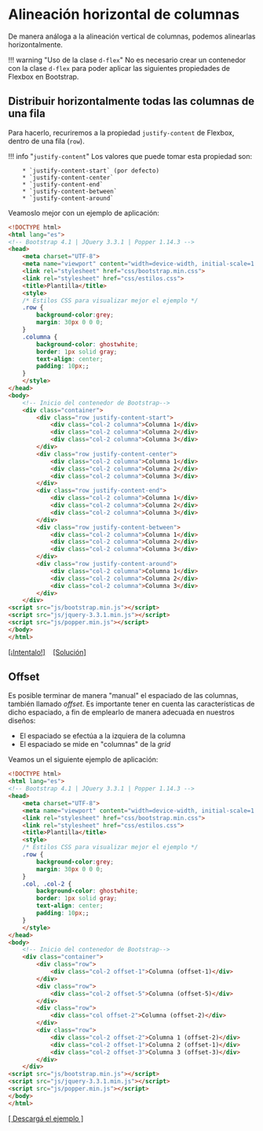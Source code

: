 # Alineación horizontal de columnas
De manera análoga a la alineación vertical de columnas, podemos alinearlas horizontalmente. 

!!! warning "Uso de la clase `d-flex`"
		No es necesario crear un contenedor con la clase `d-flex` para poder aplicar las siguientes propiedades de Flexbox en Bootstrap. 

## Distribuir horizontalmente todas las columnas de una fila
Para hacerlo, recuriremos a la propiedad `justify-content` de Flexbox, dentro de una fila (`row`).

!!! info "`justify-content`"
        Los valores que puede tomar esta propiedad son: 

        * `justify-content-start` (por defecto)
        * `justify-content-center` 
        * `justify-content-end`
        * `justify-content-between`
        * `justify-content-around`

Veamoslo mejor con un ejemplo de aplicación: 

```html
<!DOCTYPE html>
<html lang="es">
<!-- Bootstrap 4.1 | JQuery 3.3.1 | Popper 1.14.3 -->
<head>
	<meta charset="UTF-8">
	<meta name="viewport" content="width=device-width, initial-scale=1.0">
	<link rel="stylesheet" href="css/bootstrap.min.css">
	<link rel="stylesheet" href="css/estilos.css">
	<title>Plantilla</title>
	<style>
	/* Estilos CSS para visualizar mejor el ejemplo */
	.row {
		background-color:grey;
		margin: 30px 0 0 0;
	}
	.columna {
		background-color: ghostwhite;
		border: 1px solid gray;
		text-align: center;
		padding: 10px;;
	}
	</style>
</head>
<body>
	<!-- Inicio del contenedor de Bootstrap-->
	<div class="container">
		<div class="row justify-content-start">
			<div class="col-2 columna">Columna 1</div>
			<div class="col-2 columna">Columna 2</div>
			<div class="col-2 columna">Columna 3</div>
		</div>
		<div class="row justify-content-center">
			<div class="col-2 columna">Columna 1</div>
			<div class="col-2 columna">Columna 2</div>
			<div class="col-2 columna">Columna 3</div>
		</div>
		<div class="row justify-content-end">
			<div class="col-2 columna">Columna 1</div>
			<div class="col-2 columna">Columna 2</div>
			<div class="col-2 columna">Columna 3</div>
		</div>
		<div class="row justify-content-between">
			<div class="col-2 columna">Columna 1</div>
			<div class="col-2 columna">Columna 2</div>
			<div class="col-2 columna">Columna 3</div>
		</div>
		<div class="row justify-content-around">
			<div class="col-2 columna">Columna 1</div>
			<div class="col-2 columna">Columna 2</div>
			<div class="col-2 columna">Columna 3</div>
		</div>
	</div>
<script src="js/bootstrap.min.js"></script>
<script src="js/jquery-3.3.1.min.js"></script>
<script src="js/popper.min.js"></script>
</body>
</html>
```

[[¡Intentalo!]](descargas/bootstrap_alignh_ej_1.zip) &nbsp;&nbsp; [[Solución]](descargas/bootstrap_alignh_sc_1.zip) 

## Offset
Es posible terminar de manera "manual" el espaciado de las columnas, también llamado _offset_. Es importante tener en cuenta las características de dicho espaciado, a fin de emplearlo de manera adecuada en nuestros diseños:  

* El espaciado se efectúa a la izquiera de la columna
* El espaciado se mide en "columnas" de la _grid_

Veamos un el siguiente ejemplo de aplicación: 

```html
<!DOCTYPE html>
<html lang="es">
<!-- Bootstrap 4.1 | JQuery 3.3.1 | Popper 1.14.3 -->
<head>
	<meta charset="UTF-8">
	<meta name="viewport" content="width=device-width, initial-scale=1.0">
	<link rel="stylesheet" href="css/bootstrap.min.css">
	<link rel="stylesheet" href="css/estilos.css">
	<title>Plantilla</title>
	<style>
	/* Estilos CSS para visualizar mejor el ejemplo */
	.row {
		background-color:grey;
		margin: 30px 0 0 0;
	}
	.col, .col-2 {
		background-color: ghostwhite;
		border: 1px solid gray;
		text-align: center;
		padding: 10px;;
	}
	</style>
</head>
<body>
	<!-- Inicio del contenedor de Bootstrap-->
	<div class="container">
		<div class="row">
			<div class="col-2 offset-1">Columna (offset-1)</div>
		</div>
		<div class="row">
			<div class="col-2 offset-5">Columna (offset-5)</div>
		</div>
		<div class="row">
			<div class="col offset-2">Columna (offset-2)</div>
		</div>
		<div class="row">
			<div class="col-2 offset-2">Columna 1 (offset-2)</div>
			<div class="col-2 offset-1">Columna 2 (offset-1)</div>
			<div class="col-2 offset-3">Columna 3 (offset-3)</div>
		</div>
	</div>
<script src="js/bootstrap.min.js"></script>
<script src="js/jquery-3.3.1.min.js"></script>
<script src="js/popper.min.js"></script>
</body>
</html>
```

[[ Descargá el ejemplo ]](descargas/bootstrap_grid_offset.zip)